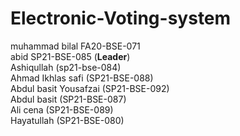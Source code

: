 # Electronic-Voting-system<br>
muhammad bilal        FA20-BSE-071<br>
abid                  SP21-BSE-085  (**Leader**)<br>
Ashiqullah            (sp21-bse-084)<br>
Ahmad Ikhlas safi     (SP21-BSE-088)<br>
Abdul basit Yousafzai (SP21-BSE-092)<br>
Abdul basit           (SP21-BSE-087)<br>
Ali cena              (SP21-BSE-089)<br>
Hayatullah            (SP21-BSE-080)<br>

